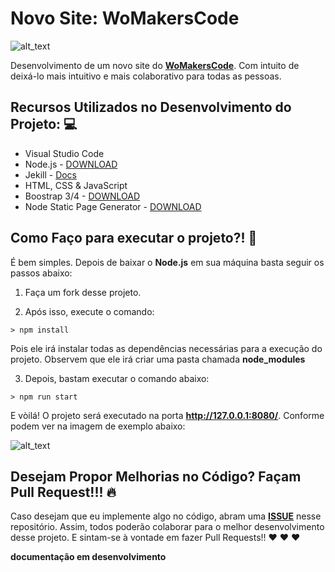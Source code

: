 # Novo Site: WoMakersCode

![alt_text](https://user-images.githubusercontent.com/2198735/34808410-fa314386-f675-11e7-9dbf-3dd9b06534d8.png)

Desenvolvimento de um novo site do **[WoMakersCode](womakerscode.org/)**. Com intuito de deixá-lo mais intuitivo e mais colaborativo para todas as pessoas.

## Recursos Utilizados no Desenvolvimento do Projeto: 💻

- Visual Studio Code
- Node.js - [DOWNLOAD](https://nodejs.org/pt-br)
- Jekill - [Docs](https://jekyllrb.com/)
- HTML, CSS & JavaScript
- Boostrap 3/4 - [DOWNLOAD](https://getbootstrap.com/)
- Node Static Page Generator - [DOWNLOAD](https://github.com/Chalarangelo/node-static-page-generator)

## Como Faço para executar o projeto?! 🚀

É bem simples. Depois de baixar o **Node.js** em sua máquina basta seguir os passos abaixo:

1) Faça um fork desse projeto.

2) Após isso, execute o comando: 

```
> npm install
```

Pois ele irá instalar todas as dependências necessárias para a execução do projeto. Observem que ele irá criar uma pasta chamada **node_modules**

3) Depois, bastam executar o comando abaixo:

```
> npm run start
```

E vòilá! O projeto será executado na porta **http://127.0.0.1:8080/**. Conforme podem ver na imagem de exemplo abaixo:

![alt_text](https://imgsafe.org/image/509ccb6b93)


## Desejam Propor Melhorias no Código? Façam Pull Request!!! 🔥

Caso desejam que eu implemente algo no código, abram uma [**ISSUE**](https://github.com/WoMakersCode/networking/issues) nesse repositório. Assim, todos poderão colaborar para o melhor desenvolvimento desse projeto. E sintam-se à vontade em fazer Pull Requests!! ❤️ ❤️ ❤️️

**documentação em desenvolvimento**